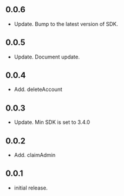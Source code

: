 ## 0.0.6
* Update. Bump to the latest version of SDK.

## 0.0.5
* Update. Document update.

## 0.0.4
* Add. deleteAccount

## 0.0.3
* Update. Min SDK is set to 3.4.0


## 0.0.2
* Add. claimAdmin

## 0.0.1
* initial release.
